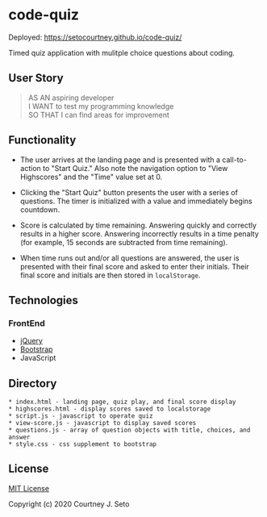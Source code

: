# code-quiz

Deployed: https://setocourtney.github.io/code-quiz/

Timed quiz application with mulitple choice questions about coding.



## User Story

> AS AN aspiring developer <br />
> I WANT to test my programming knowledge <br />
> SO THAT I can find areas for improvement



## Functionality

  * The user arrives at the landing page and is presented with a call-to-action to "Start Quiz." Also note the navigation option to "View Highscores" and the "Time" value set at 0.

  * Clicking the "Start Quiz" button presents the user with a series of questions. The timer is initialized with a value and immediately begins countdown.

  * Score is calculated by time remaining. Answering quickly and correctly results in a higher score. Answering incorrectly results in a time penalty (for example, 15 seconds are subtracted from time remaining).

  * When time runs out and/or all questions are answered, the user is presented with their final score and asked to enter their initials. Their final score and initials are then stored in `localStorage`.



## Technologies

### FrontEnd

* [jQuery](https://jquery.com/)
* [Bootstrap](https://getbootstrap.com/)
* JavaScript



## Directory

    * index.html - landing page, quiz play, and final score display
    * highscores.html - display scores saved to localstorage
    * script.js - javascript to operate quiz
    * view-score.js - javascript to display saved scores
    * questions.js - array of question objects with title, choices, and answer
    * style.css - css supplement to bootstrap



## License

[MIT License](https://choosealicense.com/licenses/mit/)

Copyright (c) 2020 Courtney J. Seto

